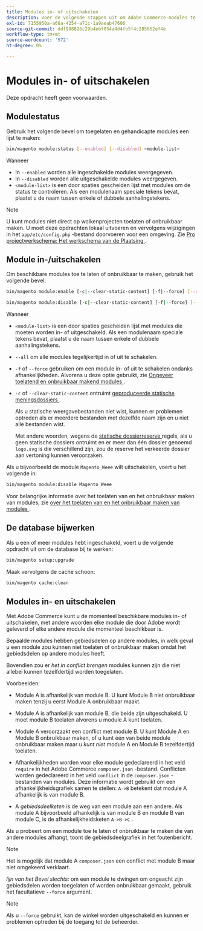 ```yaml
---
title: Modules in- of uitschakelen
description: Voer de volgende stappen uit om Adobe Commerce-modules te beheren.
exl-id: 7155950a-a66a-4254-a71c-1a9aeab47606
source-git-commit: ddf988826c29b4ebf054a4d4fb5f4c285662ef4e
workflow-type: tm+mt
source-wordcount: '572'
ht-degree: 0%

---
```


# Modules in- of uitschakelen

Deze opdracht heeft geen voorwaarden.

## Modulestatus

Gebruik het volgende bevel om toegelaten en gehandicapte modules een lijst te maken:

```bash
bin/magento module:status [--enabled] [--disabled] <module-list>
```

Wanneer

* In `--enabled` worden alle ingeschakelde modules weergegeven.
* In `--disabled` worden alle uitgeschakelde modules weergegeven.
* `<module-list>` is een door spaties gescheiden lijst met modules om de status te controleren. Als een modulenaam speciale tekens bevat, plaatst u de naam tussen enkele of dubbele aanhalingstekens.

>[!NOTE]
>
>U kunt modules niet direct op wolkenprojecten toelaten of onbruikbaar maken. U moet deze opdrachten lokaal uitvoeren en vervolgens wijzigingen in het `app/etc/config.php` -bestand doorvoeren voor een omgeving. Zie [ Pro projectwerkschema: Het werkschema van de Plaatsing ](https://experienceleague.adobe.com/docs/commerce-cloud-service/user-guide/architecture/pro-develop-deploy-workflow.html?lang=nl-NL#deployment-workflow).

## Module in-/uitschakelen

Om beschikbare modules toe te laten of onbruikbaar te maken, gebruik het volgende bevel:

```bash
bin/magento module:enable [-c|--clear-static-content] [-f|--force] [--all] <module-list>
```

```bash
bin/magento module:disable [-c|--clear-static-content] [-f|--force] [--all] <module-list>
```

Wanneer

* `<module-list>` is een door spaties gescheiden lijst met modules die moeten worden in- of uitgeschakeld. Als een modulenaam speciale tekens bevat, plaatst u de naam tussen enkele of dubbele aanhalingstekens.
* `--all` om alle modules tegelijkertijd in of uit te schakelen.
* `-f` of `--force` gebruiken om een module in- of uit te schakelen ondanks afhankelijkheden. Alvorens u deze optie gebruikt, zie [ Ongeveer toelatend en onbruikbaar makend modules ](#about-enabling-and-disabling-modules).
* `-c` of `--clear-static-content` ontruimt [ geproduceerde statische meningsdossiers ](../../configuration/cli/static-view-file-deployment.md).

  Als u statische weergavebestanden niet wist, kunnen er problemen optreden als er meerdere bestanden met dezelfde naam zijn en u niet alle bestanden wist.

  Met andere woorden, wegens de [ statische dossierreserve ](../../configuration/cli/static-view-file-deployment.md) regels, als u geen statische dossiers ontruimt en er meer dan één dossier genoemd `logo.svg` is die verschillend zijn, zou de reserve het verkeerde dossier aan vertoning kunnen veroorzaken.

Als u bijvoorbeeld de module `Magento_Weee` wilt uitschakelen, voert u het volgende in:

```bash
bin/magento module:disable Magento_Weee
```

Voor belangrijke informatie over het toelaten van en het onbruikbaar maken van modules, zie [ over het toelaten van en het onbruikbaar maken van modules ](#about-enabling-and-disabling-modules).

## De database bijwerken

Als u een of meer modules hebt ingeschakeld, voert u de volgende opdracht uit om de database bij te werken:

```bash
bin/magento setup:upgrade
```

Maak vervolgens de cache schoon:

```bash
bin/magento cache:clean
```

## Modules in- en uitschakelen

Met Adobe Commerce kunt u de momenteel beschikbare modules in- of uitschakelen, met andere woorden elke module die door Adobe wordt geleverd of elke andere module die momenteel beschikbaar is.

Bepaalde modules hebben gebiedsdelen op andere modules, in welk geval u een module zou kunnen niet toelaten of onbruikbaar maken omdat het gebiedsdelen op andere modules heeft.

Bovendien zou er *het in conflict brengen* modules kunnen zijn die niet allebei kunnen tezelfdertijd worden toegelaten.

Voorbeelden:

* Module A is afhankelijk van module B. U kunt Module B niet onbruikbaar maken tenzij u eerst Module A onbruikbaar maakt.

* Module A is afhankelijk van module B, die beide zijn uitgeschakeld. U moet module B toelaten alvorens u module A kunt toelaten.

* Module A veroorzaakt een conflict met module B. U kunt Module A en Module B onbruikbaar maken, of u kunt één van beide module onbruikbaar maken maar u *kunt niet* module A en Module B tezelfdertijd toelaten.

* Afhankelijkheden worden voor elke module gedeclareerd in het veld `require` in het Adobe Commerce `composer.json` -bestand. Conflicten worden gedeclareerd in het veld `conflict` in de `composer.json` -bestanden van modules. Deze informatie wordt gebruikt om een afhankelijkheidsgrafiek samen te stellen: `A->B` betekent dat module A afhankelijk is van module B.

* A *gebiedsdeelketen* is de weg van een module aan een andere. Als module A bijvoorbeeld afhankelijk is van module B en module B van module C, is de afhankelijkheidsketen `A->B->C` .

Als u probeert om een module toe te laten of onbruikbaar te maken die van andere modules afhangt, toont de gebiedsdeelgrafiek in het foutenbericht.

>[!NOTE]
>
>Het is mogelijk dat module A `composer.json` een conflict met module B maar niet omgekeerd verklaart.

*lijn van het Bevel slechts:* om een module te dwingen om ongeacht zijn gebiedsdelen worden toegelaten of worden onbruikbaar gemaakt, gebruik het facultatieve `--force` argument.

>[!NOTE]
>
>Als u `--force` gebruikt, kan de winkel worden uitgeschakeld en kunnen er problemen optreden bij de toegang tot de beheerder.
